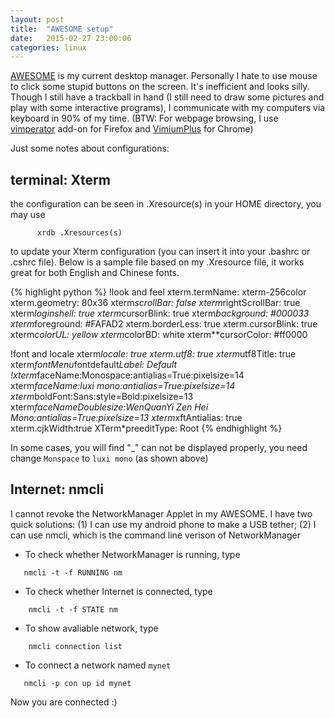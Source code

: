 ```yaml
---
layout: post
title:  "AWESOME setup"
date:   2015-02-27 23:00:06
categories: linux
---
```

[AWESOME][awesome_dm] is my current desktop manager. Personally I hate to use
mouse to click some stupid buttons on the screen. It's inefficient and looks
silly. Though I still have a trackball in hand (I still need to draw some
pictures and play with some interactive programs), I communicate with my
computers via keyboard in 90% of my time. (BTW: For webpage browsing, I use
[vimperator][vimperator] add-on for Firefox and [VimiumPlus][VimiumPlus] for Chrome)

Just some notes about configurations:

## terminal: Xterm

the configuration can be seen in .Xresource(s) in your HOME directory, you may
use
```
      xrdb .Xresources(s)
```
to update your Xterm configuration (you can insert it into your .bashrc or .cshrc file). Below is a sample file based on my .Xresource file, it works great for both English and Chinese fonts.

{% highlight python %}
!look and feel
xterm.termName: xterm-256color
xterm.geometry: 80x36
xterm*scrollBar: false
xterm*rightScrollBar: true
xterm*loginshell: true
xterm*cursorBlink: true
xterm*background:   #000033
xterm*foreground:   #FAFAD2
xterm.borderLess: true
xterm.cursorBlink: true
xterm*colorUL: yellow
xterm*colorBD: white
xterm**cursorColor:  #ff0000

!font and locale
xterm*locale: true
xterm.utf8:     true
xterm*utf8Title: true
xterm*fontMenu*fontdefault*Label: Default
!xterm*faceName:Monospace:antialias=True:pixelsize=14
xterm*faceName:luxi mono:antialias=True:pixelsize=14
xterm*boldFont:Sans:style=Bold:pixelsize=13
xterm*faceNameDoublesize:WenQuanYi Zen Hei Mono:antialias=True:pixelsize=13
xterm*xftAntialias: true
xterm.cjkWidth:true
XTerm*preeditType: Root
{% endhighlight %}

In some cases, you will find "_" can not be displayed properly, you need change
`Monspace` to `luxi mono` (as shown above)

## Internet: nmcli

I cannot revoke the NetworkManager Applet in my AWESOME. I have two quick solutions: (1) I can use my android phone to make a USB tether; (2) I can use nmcli, which is the command line verison of NetworkManager

* To check whether NetworkManager is running, type
```
   nmcli -t -f RUNNING nm
```
* To check whether Internet is connected, type
```
    nmcli -t -f STATE nm
```
* To show avaliable network, type
```
    nmcli connection list
```
* To connect a network named `mynet`
```
   nmcli -p con up id mynet
```

Now you are connected :)


[awesome_dm]:http://awesome.naquadah.org/
[vimperator]:https://addons.mozilla.org/en-us/firefox/addon/vimperator/
[VimiumPlus]:https://chrome.google.com/webstore/detail/vimium/dbepggeogbaibhgnhhndojpepiihcmeb?hl=en
